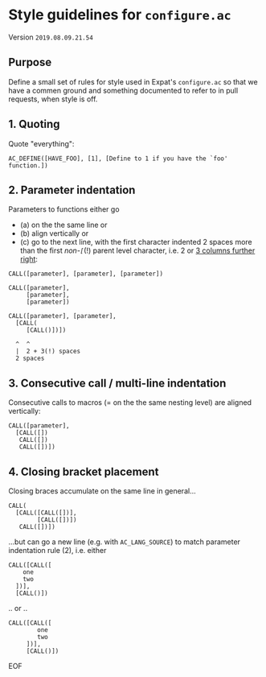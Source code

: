 # Style guidelines for `configure.ac`

Version `2019.08.09.21.54`


## Purpose

Define a small set of rules for style used in Expat's `configure.ac`
so that we have a commen ground and something documented to refer to
in pull requests, when style is off.


## 1. Quoting
Quote "everything":
```
AC_DEFINE([HAVE_FOO], [1], [Define to 1 if you have the `foo' function.])
```

## 2. Parameter indentation

Parameters to functions either go
- (a) on the the same line or
- (b) align vertically or
- (c) go to the next line, with the first character indented 2 spaces more
  than the first *non-`[`*(!) parent level character,
  i.e. 2 or [3 columns further right](https://www.gnu.org/software/autoconf/manual/autoconf-2.69/html_node/Autoconf-Language.html):

```
CALL([parameter], [parameter], [parameter])

CALL([parameter],
     [parameter],
     [parameter])

CALL([parameter], [parameter],
  [CALL(
     [CALL()])])

  ^  ^
  |  2 + 3(!) spaces
  2 spaces
```

## 3. Consecutive call / multi-line indentation

Consecutive calls to macros (= on the the same nesting level) are aligned vertically:

```
CALL([parameter],
  [CALL([])
   CALL([])
   CALL([])])
```

## 4. Closing bracket placement
Closing braces accumulate on the same line in general...

```
CALL(
  [CALL([CALL([])],
        [CALL([])])
   CALL([])])
```

...but can go a new line (e.g. with `AC_LANG_SOURCE`) to match parameter indentation rule (2), i.e. either

```
CALL([CALL([
    one
    two
  ])],
  [CALL()])
```

.. or ..
```
CALL([CALL([
        one
        two
     ])],
     [CALL()])
```


EOF
